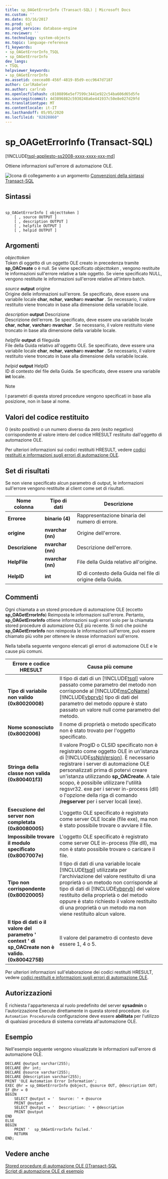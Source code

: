 ```yaml
---
title: sp_OAGetErrorInfo (Transact-SQL) | Microsoft Docs
ms.custom: ''
ms.date: 03/16/2017
ms.prod: sql
ms.prod_service: database-engine
ms.reviewer: ''
ms.technology: system-objects
ms.topic: language-reference
f1_keywords:
- sp_OAGetErrorInfo_TSQL
- sp_OAGetErrorInfo
dev_langs:
- TSQL
helpviewer_keywords:
- sp_OAGetErrorInfo
ms.assetid: ceecea08-456f-4819-85d9-ecc9647d7187
author: CarlRabeler
ms.author: carlrab
ms.openlocfilehash: c8108896e5ef7599c3441e922c54ba606d65d5fe
ms.sourcegitcommit: 4d3896882c5930248a6e441937c50e8e027d29fd
ms.translationtype: MT
ms.contentlocale: it-IT
ms.lasthandoff: 05/05/2020
ms.locfileid: "82828860"
---
```

# <a name="sp_oageterrorinfo-transact-sql"></a>sp_OAGetErrorInfo (Transact-SQL)
[!INCLUDE[tsql-appliesto-ss2008-xxxx-xxxx-xxx-md](../../includes/tsql-appliesto-ss2008-xxxx-xxxx-xxx-md.md)]

  Ottiene informazioni sull'errore di automazione OLE.  
  
 ![Icona di collegamento a un argomento](../../database-engine/configure-windows/media/topic-link.gif "Icona di collegamento a un argomento") [Convenzioni della sintassi Transact-SQL](../../t-sql/language-elements/transact-sql-syntax-conventions-transact-sql.md)  
  
## <a name="syntax"></a>Sintassi  
  
```  
  
sp_OAGetErrorInfo [ objecttoken ]  
    [ , source OUTPUT ]   
    [ , description OUTPUT ]   
    [ , helpfile OUTPUT ]   
    [ , helpid OUTPUT ]   
```  
  
## <a name="arguments"></a>Argomenti  
 *objecttoken*  
 Token di oggetto di un oggetto OLE creato in precedenza tramite **sp_OACreate** o è null. Se viene specificato *objecttoken* , vengono restituite le informazioni sull'errore relative a tale oggetto. Se viene specificato NULL, vengono restituite le informazioni sull'errore relative all'intero batch.  
  
 _source_ **output** origine  
 Origine delle informazioni sull'errore. Se specificato, deve essere una variabile locale **char**, **nchar**, **varchar**o **nvarchar** . Se necessario, il valore restituito viene troncato in base alla dimensione della variabile locale.  
  
 _description_ **output** Descrizione  
 Descrizione dell'errore. Se specificato, deve essere una variabile locale **char**, **nchar**, **varchar**o **nvarchar** . Se necessario, il valore restituito viene troncato in base alla dimensione della variabile locale.  
  
 _helpfile_ **output** di fileguida  
 File della Guida relativo all'oggetto OLE. Se specificato, deve essere una variabile locale **char**, **nchar**, **varchar**o **nvarchar** . Se necessario, il valore restituito viene troncato in base alla dimensione della variabile locale.  
  
 _helpid_ **output** HelpID  
 ID di contesto del file della Guida. Se specificato, deve essere una variabile **int** locale.  
  
> [!NOTE]  
>  I parametri di questa stored procedure vengono specificati in base alla posizione, non in base al nome.  
  
## <a name="return-code-values"></a>Valori del codice restituito  
 0 (esito positivo) o un numero diverso da zero (esito negativo) corrispondente al valore intero del codice HRESULT restituito dall'oggetto di automazione OLE.  
  
 Per ulteriori informazioni sui codici restituiti HRESULT, vedere [codici restituiti e informazioni sugli errori di automazione OLE](../../relational-databases/stored-procedures/ole-automation-return-codes-and-error-information.md).  
  
## <a name="result-sets"></a>Set di risultati  
 Se non viene specificato alcun parametro di output, le informazioni sull'errore vengono restituite al client come set di risultati.  
  
|Nome colonna|Tipo di dati|Descrizione|  
|------------------|---------------|-----------------|  
|**Erroree**|**binario (4)**|Rappresentazione binaria del numero di errore.|  
|**origine**|**nvarchar (nn)**|Origine dell'errore.|  
|**Descrizione**|**nvarchar (nn)**|Descrizione dell'errore.|  
|**HelpFile**|**nvarchar (nn)**|File della Guida relativo all'origine.|  
|**HelpID**|**int**|ID di contesto della Guida nel file di origine della Guida.|  
  
## <a name="remarks"></a>Commenti  
 Ogni chiamata a un stored procedure di automazione OLE (eccetto **sp_OAGetErrorInfo**) Reimposta le informazioni sull'errore. Pertanto, **sp_OAGetErrorInfo** ottiene informazioni sugli errori solo per la chiamata stored procedure di automazione OLE più recente. Si noti che poiché **sp_OAGetErrorInfo** non reimposta le informazioni sull'errore, può essere chiamato più volte per ottenere le stesse informazioni sull'errore.  
  
 Nella tabella seguente vengono elencati gli errori di automazione OLE e le cause più comuni.  
  
|Errore e codice HRESULT|Causa più comune|  
|-----------------------|------------------|  
|**Tipo di variabile non valido (0x80020008)**|Il tipo di dati di un [!INCLUDE[tsql](../../includes/tsql-md.md)] valore passato come parametro del metodo non corrisponde al [!INCLUDE[msCoName](../../includes/msconame-md.md)] [!INCLUDE[vbprvb](../../includes/vbprvb-md.md)] tipo di dati del parametro del metodo oppure è stato passato un valore null come parametro del metodo.|  
|**Nome sconosciuto (0x8002006)**|Il nome di proprietà o metodo specificato non è stato trovato per l'oggetto specificato.|  
|**Stringa della classe non valida (0x800401f3)**|Il valore ProgID o CLSID specificato non è registrato come oggetto OLE in un'istanza di [!INCLUDE[ssNoVersion](../../includes/ssnoversion-md.md)]. È necessario registrare i server di automazione OLE personalizzati prima di potervi creare un'istanza utilizzando **sp_OACreate**. A tale scopo, è possibile utilizzare l'utilità regsvr32. exe per i server in-process (dll) o l'opzione della riga di comando **/regserver** per i server locali (exe).|  
|**Esecuzione del server non completata (0x80080005)**|L'oggetto OLE specificato è registrato come server OLE locale (file exe), ma non è stato possibile trovare o avviare il file.|  
|**Impossibile trovare il modulo specificato (0x8007007e)**|L'oggetto OLE specificato è registrato come server OLE in-process (file dll), ma non è stato possibile trovare o caricare il file.|  
|**Tipo non corrispondente (0x80020005)**|Il tipo di dati di una variabile locale [!INCLUDE[tsql](../../includes/tsql-md.md)] utilizzata per l'archiviazione del valore restituito di una proprietà o un metodo non corrisponde al tipo di dati di [!INCLUDE[vbprvb](../../includes/vbprvb-md.md)] del valore restituito della proprietà o del metodo oppure è stato richiesto il valore restituito di una proprietà o un metodo ma non viene restituito alcun valore.|  
|**Il tipo di dati o il valore del parametro ' context ' di sp_OACreate non è valido. (0x8004275B)**|Il valore del parametro di contesto deve essere 1, 4 o 5.|  
  
 Per ulteriori informazioni sull'elaborazione dei codici restituiti HRESULT, vedere [codici restituiti e informazioni sugli errori di automazione OLE](../../relational-databases/stored-procedures/ole-automation-return-codes-and-error-information.md).  
  
## <a name="permissions"></a>Autorizzazioni  
 È richiesta l'appartenenza al ruolo predefinito del server **sysadmin** o l'autorizzazione Execute direttamente in questa stored procedure. `Ole Automation Procedures`la configurazione deve essere **abilitata** per l'utilizzo di qualsiasi procedura di sistema correlata all'automazione OLE.  
  
## <a name="examples"></a>Esempio  
 Nell'esempio seguente vengono visualizzate le informazioni sull'errore di automazione OLE.  
  
```  
DECLARE @output varchar(255);  
DECLARE @hr int;  
DECLARE @source varchar(255);  
DECLARE @description varchar(255);  
PRINT 'OLE Automation Error Information';  
EXEC @hr = sp_OAGetErrorInfo @object, @source OUT, @description OUT;  
IF @hr = 0  
BEGIN  
    SELECT @output = '  Source: ' + @source  
    PRINT @output  
    SELECT @output = '  Description: ' + @description  
    PRINT @output  
END  
ELSE  
BEGIN  
    PRINT '  sp_OAGetErrorInfo failed.'  
    RETURN  
END;  
```  
  
## <a name="see-also"></a>Vedere anche  
 [Stored procedure di automazione OLE &#40;&#41;Transact-SQL](../../relational-databases/system-stored-procedures/ole-automation-stored-procedures-transact-sql.md)   
 [Script di automazione OLE di esempio](../../relational-databases/stored-procedures/ole-automation-sample-script.md)  
  
  

